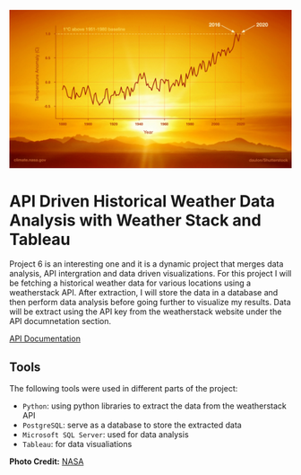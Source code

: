 ![Background](https://github.com/Odeyiany2/FLiT-Apprenticeship-Data-Science-Projects/blob/main/Project_6%20API-Driven-Historical-Weather-Data-Analysis-with-Weather-stack-and-Tableau/weather.jpeg)
# API Driven Historical Weather Data Analysis with Weather Stack and Tableau


Project 6 is an interesting one and it is a dynamic project that merges data analysis, API intergration and data driven visualizations. For this project I will be fetching a historical weather data for various locations using a weatherstack API. After extraction, I will store the data in a database and then perform data analysis before going further to visualize my results. 
Data will be extract using the API key from the weatherstack website under the API documnetation section.

[API Documentation](https://weatherstack.com/documentation)




## Tools
The following tools were used in different parts of the project:
* `Python`: using python libraries to extract the data from the weatherstack API
* `PostgreSQL`: serve as a database to store the extracted data
* `Microsoft SQL Server`: used for data analysis
* `Tableau`: for data visualiations



















**Photo Credit:** [NASA](https://climate.nasa.gov/what-is-climate-change/)
